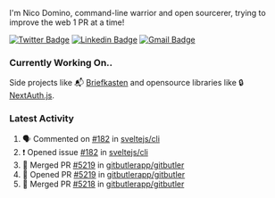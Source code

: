 
I'm Nico Domino, command-line warrior and open sourcerer, trying to improve the web 1 PR at a time!

[![Twitter Badge](https://img.shields.io/badge/-@ndom91-1ca0f1?style=flat-square&labelColor=1ca0f1&logo=twitter&logoColor=white&link=https://twitter.com/ndom91)](https://twitter.com/ndom91) [![Linkedin Badge](https://img.shields.io/badge/-ndom91-blue?style=flat-square&logo=Linkedin&logoColor=white&link=https://www.linkedin.com/in/ndom91/)](https://www.linkedin.com/in/ndom91/) [![Gmail Badge](https://img.shields.io/badge/-yo@ndo.dev-c14438?style=flat-square&logo=mail.ru&logoColor=white&link=mailto:yo@ndo.dev)](mailto:yo@ndo.dev)

### Currently Working On..

Side projects like 📬 [Briefkasten](https://briefkastenhq.com) and opensource libraries like 🔒 [NextAuth.js](https://github.com/nextauthjs/next-auth).

<!--START_SECTION_PROFILE_VIEWS:readme-info-->
<!--END_SECTION_PROFILE_VIEWS:readme-info-->

<!--START_SECTION_DAILY_COMMIT:readme-info-->
<!--END_SECTION_DAILY_COMMIT:readme-info-->

<!--START_SECTION_WEEKLY_COMMIT:readme-info-->
<!--END_SECTION_WEEKLY_COMMIT:readme-info-->

### Latest Activity

<!--START_SECTION:activity-->
1. 🗣 Commented on [#182](https://github.com/sveltejs/cli/issues/182#issuecomment-2424794288) in [sveltejs/cli](https://github.com/sveltejs/cli)
2. ❗ Opened issue [#182](https://github.com/sveltejs/cli/issues/182) in [sveltejs/cli](https://github.com/sveltejs/cli)
3. 🎉 Merged PR [#5219](https://github.com/gitbutlerapp/gitbutler/pull/5219) in [gitbutlerapp/gitbutler](https://github.com/gitbutlerapp/gitbutler)
4. 💪 Opened PR [#5219](https://github.com/gitbutlerapp/gitbutler/pull/5219) in [gitbutlerapp/gitbutler](https://github.com/gitbutlerapp/gitbutler)
5. 🎉 Merged PR [#5218](https://github.com/gitbutlerapp/gitbutler/pull/5218) in [gitbutlerapp/gitbutler](https://github.com/gitbutlerapp/gitbutler)
<!--END_SECTION:activity-->
